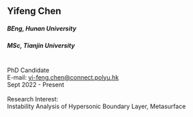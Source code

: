 ## Yifeng Chen
##### BEng, Hunan University
##### MSc, Tianjin University


<div align="justify">
<br/>PhD Candidate
<br/>E-mail: <a href="mailto:yi-feng.chen@connect.polyu.hk">yi-feng.chen@connect.polyu.hk</a>
<br/>
Sept 2022 - Present
<br/><br/>
Research Interest: <br/>
Instability Analysis of Hypersonic Boundary Layer, Metasurface
</div>